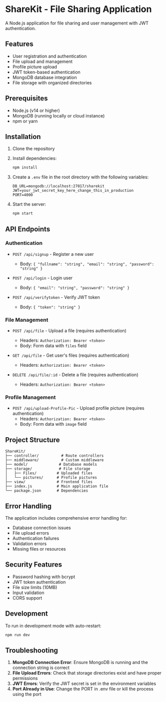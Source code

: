 # ShareKit - File Sharing Application

A Node.js application for file sharing and user management with JWT authentication.

## Features

- User registration and authentication
- File upload and management
- Profile picture upload
- JWT token-based authentication
- MongoDB database integration
- File storage with organized directories

## Prerequisites

- Node.js (v14 or higher)
- MongoDB (running locally or cloud instance)
- npm or yarn

## Installation

1. Clone the repository
2. Install dependencies:
   ```bash
   npm install
   ```

3. Create a `.env` file in the root directory with the following variables:
   ```
   DB_URL=mongodb://localhost:27017/sharekit
   JWT=your_jwt_secret_key_here_change_this_in_production
   PORT=4000
   ```

4. Start the server:
   ```bash
   npm start
   ```

## API Endpoints

### Authentication

- `POST /api/signup` - Register a new user
  - Body: `{ "fullname": "string", "email": "string", "password": "string" }`

- `POST /api/login` - Login user
  - Body: `{ "email": "string", "password": "string" }`

- `POST /api/verifytoken` - Verify JWT token
  - Body: `{ "token": "string" }`

### File Management

- `POST /api/file` - Upload a file (requires authentication)
  - Headers: `Authorization: Bearer <token>`
  - Body: Form data with `files` field

- `GET /api/file` - Get user's files (requires authentication)
  - Headers: `Authorization: Bearer <token>`

- `DELETE /api/file/:id` - Delete a file (requires authentication)
  - Headers: `Authorization: Bearer <token>`

### Profile Management

- `POST /api/upload-Profile-Pic` - Upload profile picture (requires authentication)
  - Headers: `Authorization: Bearer <token>`
  - Body: Form data with `image` field

## Project Structure

```
ShareKit/
├── controller/          # Route controllers
├── middleware/          # Custom middleware
├── model/              # Database models
├── storage/            # File storage
│   ├── Files/         # Uploaded files
│   └── pictures/      # Profile pictures
├── view/              # Frontend files
├── index.js           # Main application file
└── package.json       # Dependencies
```

## Error Handling

The application includes comprehensive error handling for:
- Database connection issues
- File upload errors
- Authentication failures
- Validation errors
- Missing files or resources

## Security Features

- Password hashing with bcrypt
- JWT token authentication
- File size limits (10MB)
- Input validation
- CORS support

## Development

To run in development mode with auto-restart:
```bash
npm run dev
```

## Troubleshooting

1. **MongoDB Connection Error**: Ensure MongoDB is running and the connection string is correct
2. **File Upload Errors**: Check that storage directories exist and have proper permissions
3. **JWT Errors**: Verify the JWT secret is set in the environment variables
4. **Port Already in Use**: Change the PORT in .env file or kill the process using the port 